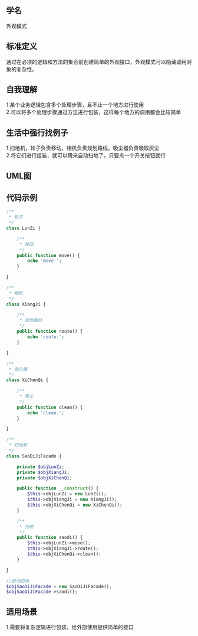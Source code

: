 
## 学名
外观模式

## 标准定义
通过在必须的逻辑和方法的集合前创建简单的外观接口，外观模式可以隐藏调用对象的复杂性。

## 自我理解
1.某个业务逻辑包含多个处理步骤，且不止一个地方进行使用
<br>
2.可以将多个处理步骤通过方法进行包装，这样每个地方的调用都会比较简单

## 生活中强行找例子
1.扫地机，轮子负责移动，相机负责规划路线，吸尘器负责吸取灰尘
<br>
2.将它们进行组装，就可以用来自动扫地了，只要点一个开关按钮就行

## UML图


## 代码示例
```php
/**
 * 轮子
 */
class LunZi {

    /**
     * 移动
     */
    public function move() {
        echo 'move-';
    }

}

/**
 * 相机
 */
class XiangJi {

    /**
     * 规划路线
     */
    public function route() {
        echo 'route-';
    }

}

/**
 * 吸尘器
 */
class XiChenQi {

    /**
     * 吸尘
     */
    public function clean() {
        echo 'clean-';
    }

}

/**
 * 扫地机
 */
class SaoDiJiFacade {

    private $objLunZi;
    private $objXiangJi;
    private $objXiChenQi;

    public function __construct() {
        $this->objLunZi = new LunZi();
        $this->objXiangJi = new XiangJi();
        $this->objXiChenQi = new XiChenQi();
    }

    /**
     * 扫地
     */
    public function saodi() {
        $this->objLunZi->move();
        $this->objXiangJi->route();
        $this->objXiChenQi->clean();
    }

}

//自动扫地
$objSaoDiJiFacade = new SaoDiJiFacade();
$objSaoDiJiFacade->saodi();
```

## 适用场景
1.需要将复杂逻辑进行包装，给外部使用提供简单的接口
